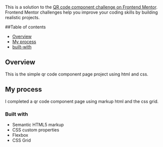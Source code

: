 This is a solution to the [QR code component challenge on Frontend Mentor](https://www.frontendmentor.io/challenges/qr-code-component-iux_sIO_H). Frontend Mentor challenges help you improve your coding skills by building realistic projects. 

 ##Table of contents

- [Overview](#overview)
- [My process](#my-process)
- [built-with](#built-with)



## Overview
This is the simple qr code component page project using html and css.

## My process
I completed a qr code component page using markup html and the css grid.

### Built with

- Semantic HTML5 markup
- CSS custom properties
- Flexbox
- CSS Grid
